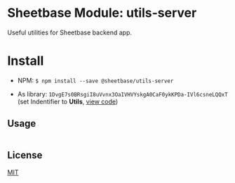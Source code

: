# Sheetbase Module: utils-server

Useful utilities for Sheetbase backend app.

# Install

- NPM: ``$ npm install --save @sheetbase/utils-server``

- As library: ``1DvgE7s0BRsgiI8uVvnx3OaIVHVYskgA0CaF0ykKPDa-IVl6csneLQQxT`` (set Indentifier to **Utils**, [view code](https://script.google.com/d/1DvgE7s0BRsgiI8uVvnx3OaIVHVYskgA0CaF0ykKPDa-IVl6csneLQQxT/edit?usp=sharing))

## Usage

```ts

```

## License

[MIT][license-url]

[license-url]: https://github.com/sheetbase/module-utils-server/blob/master/LICENSE